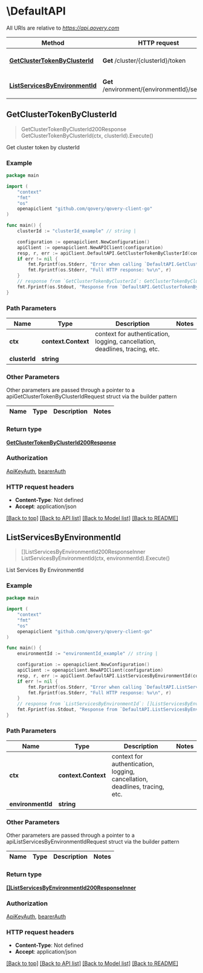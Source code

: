 # \DefaultAPI

All URIs are relative to *https://api.qovery.com*

Method | HTTP request | Description
------------- | ------------- | -------------
[**GetClusterTokenByClusterId**](DefaultAPI.md#GetClusterTokenByClusterId) | **Get** /cluster/{clusterId}/token | Get cluster token by clusterId
[**ListServicesByEnvironmentId**](DefaultAPI.md#ListServicesByEnvironmentId) | **Get** /environment/{environmentId}/services | List Services By EnvironmentId



## GetClusterTokenByClusterId

> GetClusterTokenByClusterId200Response GetClusterTokenByClusterId(ctx, clusterId).Execute()

Get cluster token by clusterId

### Example

```go
package main

import (
	"context"
	"fmt"
	"os"
	openapiclient "github.com/qovery/qovery-client-go"
)

func main() {
	clusterId := "clusterId_example" // string | 

	configuration := openapiclient.NewConfiguration()
	apiClient := openapiclient.NewAPIClient(configuration)
	resp, r, err := apiClient.DefaultAPI.GetClusterTokenByClusterId(context.Background(), clusterId).Execute()
	if err != nil {
		fmt.Fprintf(os.Stderr, "Error when calling `DefaultAPI.GetClusterTokenByClusterId``: %v\n", err)
		fmt.Fprintf(os.Stderr, "Full HTTP response: %v\n", r)
	}
	// response from `GetClusterTokenByClusterId`: GetClusterTokenByClusterId200Response
	fmt.Fprintf(os.Stdout, "Response from `DefaultAPI.GetClusterTokenByClusterId`: %v\n", resp)
}
```

### Path Parameters


Name | Type | Description  | Notes
------------- | ------------- | ------------- | -------------
**ctx** | **context.Context** | context for authentication, logging, cancellation, deadlines, tracing, etc.
**clusterId** | **string** |  | 

### Other Parameters

Other parameters are passed through a pointer to a apiGetClusterTokenByClusterIdRequest struct via the builder pattern


Name | Type | Description  | Notes
------------- | ------------- | ------------- | -------------


### Return type

[**GetClusterTokenByClusterId200Response**](GetClusterTokenByClusterId200Response.md)

### Authorization

[ApiKeyAuth](../README.md#ApiKeyAuth), [bearerAuth](../README.md#bearerAuth)

### HTTP request headers

- **Content-Type**: Not defined
- **Accept**: application/json

[[Back to top]](#) [[Back to API list]](../README.md#documentation-for-api-endpoints)
[[Back to Model list]](../README.md#documentation-for-models)
[[Back to README]](../README.md)


## ListServicesByEnvironmentId

> []ListServicesByEnvironmentId200ResponseInner ListServicesByEnvironmentId(ctx, environmentId).Execute()

List Services By EnvironmentId

### Example

```go
package main

import (
	"context"
	"fmt"
	"os"
	openapiclient "github.com/qovery/qovery-client-go"
)

func main() {
	environmentId := "environmentId_example" // string | 

	configuration := openapiclient.NewConfiguration()
	apiClient := openapiclient.NewAPIClient(configuration)
	resp, r, err := apiClient.DefaultAPI.ListServicesByEnvironmentId(context.Background(), environmentId).Execute()
	if err != nil {
		fmt.Fprintf(os.Stderr, "Error when calling `DefaultAPI.ListServicesByEnvironmentId``: %v\n", err)
		fmt.Fprintf(os.Stderr, "Full HTTP response: %v\n", r)
	}
	// response from `ListServicesByEnvironmentId`: []ListServicesByEnvironmentId200ResponseInner
	fmt.Fprintf(os.Stdout, "Response from `DefaultAPI.ListServicesByEnvironmentId`: %v\n", resp)
}
```

### Path Parameters


Name | Type | Description  | Notes
------------- | ------------- | ------------- | -------------
**ctx** | **context.Context** | context for authentication, logging, cancellation, deadlines, tracing, etc.
**environmentId** | **string** |  | 

### Other Parameters

Other parameters are passed through a pointer to a apiListServicesByEnvironmentIdRequest struct via the builder pattern


Name | Type | Description  | Notes
------------- | ------------- | ------------- | -------------


### Return type

[**[]ListServicesByEnvironmentId200ResponseInner**](ListServicesByEnvironmentId200ResponseInner.md)

### Authorization

[ApiKeyAuth](../README.md#ApiKeyAuth), [bearerAuth](../README.md#bearerAuth)

### HTTP request headers

- **Content-Type**: Not defined
- **Accept**: application/json

[[Back to top]](#) [[Back to API list]](../README.md#documentation-for-api-endpoints)
[[Back to Model list]](../README.md#documentation-for-models)
[[Back to README]](../README.md)

